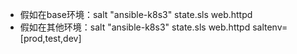 * 假如在base环境：salt "ansible-k8s3"  state.sls web.httpd
* 假如在其他环境：salt "ansible-k8s3" state.sls web.httpd saltenv=[prod,test,dev]

